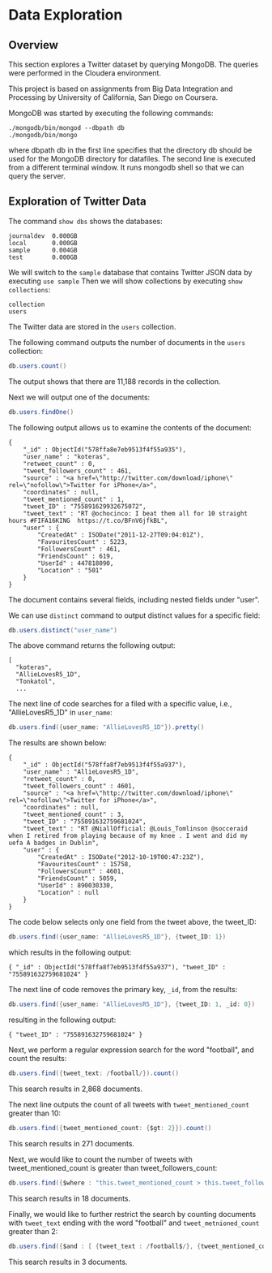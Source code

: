# Data Exploration

## Overview

This section explores a Twitter dataset by querying MongoDB.  The queries were performed in the Cloudera environment.

This project is based on assignments from Big Data Integration and Processing by University of California, San Diego on Coursera.

MongoDB was started by executing the following commands:

```linux
./mongodb/bin/mongod --dbpath db
./mongodb/bin/mongo
```

where dbpath db in the first line specifies that the directory db should be used for the MongoDB directory for datafiles.
The second line is executed from a different terminal window.  It runs mongodb shell so that we can query the server.

## Exploration of Twitter Data

The command `show dbs` shows the databases:

```
journaldev  0.000GB
local       0.000GB
sample      0.004GB
test        0.000GB
```

We will switch to the `sample` database that contains Twitter JSON data by executing `use sample`
Then we will show collections by executing `show collections`:

```
collection
users
```

The Twitter data are stored in the `users` collection.

The following command outputs the number of documents in the `users` collection:

```java
db.users.count()
```

The output shows that there are 11,188 records in the collection.

Next we will output one of the documents: 

```java
db.users.findOne()
```

The following output allows us to examine the contents of the document:

```
{
	"_id" : ObjectId("578ffa8e7eb9513f4f55a935"),
	"user_name" : "koteras",
	"retweet_count" : 0,
	"tweet_followers_count" : 461,
	"source" : "<a href=\"http://twitter.com/download/iphone\" rel=\"nofollow\">Twitter for iPhone</a>",
	"coordinates" : null,
	"tweet_mentioned_count" : 1,
	"tweet_ID" : "755891629932675072",
	"tweet_text" : "RT @ochocinco: I beat them all for 10 straight hours #FIFA16KING  https://t.co/BFnV6jfkBL",
	"user" : {
		"CreatedAt" : ISODate("2011-12-27T09:04:01Z"),
		"FavouritesCount" : 5223,
		"FollowersCount" : 461,
		"FriendsCount" : 619,
		"UserId" : 447818090,
		"Location" : "501"
	}
}
```

The document contains several fields, including nested fields under "user".  

We can use `distinct` command to output distinct values for a specific field:

```java
db.users.distinct("user_name")
```

The above command returns the following output:

```
[
  "koteras",
  "AllieLovesR5_1D",
  "Tonkatol",
  ...
```

The next line of code searches for a filed with a specific value, i.e., "AllieLovesR5_1D" in `user_name`:

```java
db.users.find({user_name: "AllieLovesR5_1D"}).pretty()
```

The results are shown below:

```
{
	"_id" : ObjectId("578ffa8f7eb9513f4f55a937"),
	"user_name" : "AllieLovesR5_1D",
	"retweet_count" : 0,
	"tweet_followers_count" : 4601,
	"source" : "<a href=\"http://twitter.com/download/iphone\" rel=\"nofollow\">Twitter for iPhone</a>",
	"coordinates" : null,
	"tweet_mentioned_count" : 3,
	"tweet_ID" : "755891632759681024",
	"tweet_text" : "RT @NiallOfficial: @Louis_Tomlinson @socceraid when I retired from playing because of my knee . I went and did my uefa A badges in Dublin",
	"user" : {
		"CreatedAt" : ISODate("2012-10-19T00:47:23Z"),
		"FavouritesCount" : 15758,
		"FollowersCount" : 4601,
		"FriendsCount" : 5059,
		"UserId" : 890030330,
		"Location" : null
	}
}
```

The code below selects only one field from the tweet above, the tweet_ID:

```java
db.users.find({user_name: "AllieLovesR5_1D"}, {tweet_ID: 1})
```

which results in the following output:

```
{ "_id" : ObjectId("578ffa8f7eb9513f4f55a937"), "tweet_ID" : "755891632759681024" }
```

The next line of code removes the primary key, `_id`, from the results:

```java
db.users.find({user_name: "AllieLovesR5_1D"}, {tweet_ID: 1, _id: 0})
```

resulting in the following output:

```
{ "tweet_ID" : "755891632759681024" }
```

Next, we perform a regular expression search for the word "football", and count the results:

```java
db.users.find({tweet_text: /football/}).count()
```

This search results in 2,868 documents.

The next line outputs the count of all tweets with `tweet_mentioned_count` greater than 10:

```java
db.users.find({tweet_mentioned_count: {$gt: 2}}).count()
```

This search results in 271 documents.

Next, we would like to count the number of tweets with tweet_mentioned_count is greater than tweet_followers_count:

```java
db.users.find({$where : "this.tweet_mentioned_count > this.tweet_followers_count"}).count()
```

This search results in 18 documents.

Finally, we would like to further restrict the search by counting documents with `tweet_text` ending with the word "football" and `tweet_metnioned_count` greater than 2:

```java
db.users.find({$and : [ {tweet_text : /football$/}, {tweet_mentioned_count: {$gt: 2}}]}).count()
```

This search results in 3 documents.
